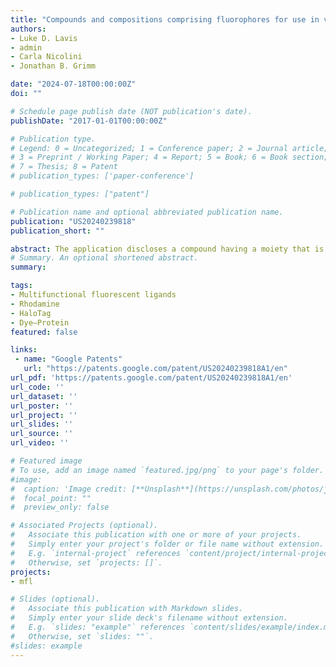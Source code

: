 ```yaml
---
title: "Compounds and compositions comprising fluorophores for use in visualization and purification or manipulation"
authors:
- Luke D. Lavis
- admin
- Carla Nicolini
- Jonathan B. Grimm

date: "2024-07-18T00:00:00Z"
doi: ""

# Schedule page publish date (NOT publication's date).
publishDate: "2017-01-01T00:00:00Z"

# Publication type.
# Legend: 0 = Uncategorized; 1 = Conference paper; 2 = Journal article;
# 3 = Preprint / Working Paper; 4 = Report; 5 = Book; 6 = Book section;
# 7 = Thesis; 8 = Patent
# publication_types: ['paper-conference']

# publication_types: ["patent"]

# Publication name and optional abbreviated publication name.
publication: "US20240239818"
publication_short: ""

abstract: The application discloses a compound having a moiety that is either an affinity tag-containing moiety or a protein-manipulation moiety, a self-labeling protein (SLP) ligand, and a rhodamine dye linking the affinity tag-containing moiety or a protein-manipulation moiety to the SLP ligand. Also disclosed is a complex, which includes the compound and a SLP. Also disclosed is a method that involves contacting the compound and a SLP with a cell, and visualizing fluorescence in the cell or purifying the SLP and associated biological components from the cell.
# Summary. An optional shortened abstract.
summary:

tags:
- Multifunctional fluorescent ligands
- Rhodamine
- HaloTag
- Dye–Protein
featured: false

links:
 - name: "Google Patents"
   url: "https://patents.google.com/patent/US20240239818A1/en"
url_pdf: 'https://patents.google.com/patent/US20240239818A1/en'
url_code: ''
url_dataset: ''
url_poster: ''
url_project: ''
url_slides: ''
url_source: ''
url_video: ''

# Featured image
# To use, add an image named `featured.jpg/png` to your page's folder.
#image:
#  caption: 'Image credit: [**Unsplash**](https://unsplash.com/photos/jdD8gXaTZsc)'
#  focal_point: ""
#  preview_only: false

# Associated Projects (optional).
#   Associate this publication with one or more of your projects.
#   Simply enter your project's folder or file name without extension.
#   E.g. `internal-project` references `content/project/internal-project/index.md`.
#   Otherwise, set `projects: []`.
projects:
- mfl

# Slides (optional).
#   Associate this publication with Markdown slides.
#   Simply enter your slide deck's filename without extension.
#   E.g. `slides: "example"` references `content/slides/example/index.md`.
#   Otherwise, set `slides: ""`.
#slides: example
---
```

